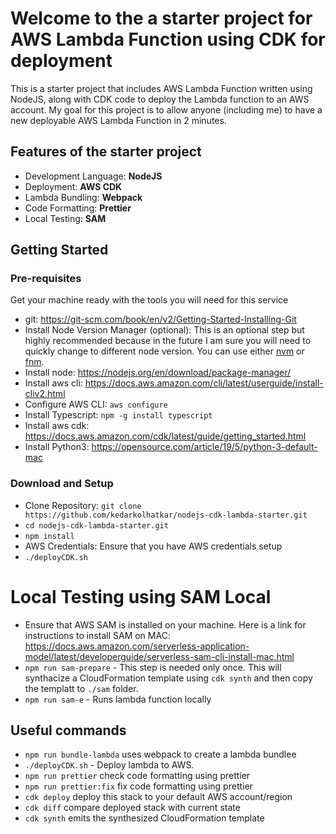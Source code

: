 # Welcome to the a starter project for AWS Lambda Function using CDK for deployment

This is a starter project that includes AWS Lambda Function written using NodeJS, along with CDK code to deploy the Lambda function to an AWS account. My goal for this project is to allow anyone (including me) to have a new deployable AWS Lambda Function in 2 minutes.

## Features of the starter project

- Development Language: **NodeJS**
- Deployment: **AWS CDK**
- Lambda Bundling: **Webpack**
- Code Formatting: **Prettier**
- Local Testing: **SAM**

## Getting Started

### Pre-requisites
Get your machine ready with the tools you will need for this service
- git: https://git-scm.com/book/en/v2/Getting-Started-Installing-Git
- Install Node Version Manager (optional): This is an optional step but highly recommended because in the future I am sure you will need to quickly change to different node version. 
You can use either [nvm](https://github.com/nvm-sh/nvm) or [fnm](https://github.com/Schniz/fnm). 
- Install node: https://nodejs.org/en/download/package-manager/
- Install aws cli: https://docs.aws.amazon.com/cli/latest/userguide/install-cliv2.html
- Configure AWS CLI: `aws configure`
- Install Typescript: `npm -g install typescript`
- Install aws cdk: https://docs.aws.amazon.com/cdk/latest/guide/getting_started.html
- Install Python3: https://opensource.com/article/19/5/python-3-default-mac

### Download and Setup

- Clone Repository: `git clone https://github.com/kedarkolhatkar/nodejs-cdk-lambda-starter.git`
- `cd nodejs-cdk-lambda-starter.git`
- `npm install`
- AWS Credentials: Ensure that you have AWS credentials setup
- `./deployCDK.sh`

# Local Testing using SAM Local

- Ensure that AWS SAM is installed on your machine. Here is a link for instructions to install SAM on MAC: https://docs.aws.amazon.com/serverless-application-model/latest/developerguide/serverless-sam-cli-install-mac.html
- `npm run sam-prepare` - This step is needed only once. This will synthacize a CloudFormation template using `cdk synth` and then copy the templatt to `./sam` folder.
- `npm run sam-e` - Runs lambda function locally

## Useful commands

- `npm run bundle-lambda` uses webpack to create a lambda bundlee
- `./deployCDK.sh` - Deploy lambda to AWS.
- `npm run prettier` check code formatting using prettier
- `npm run prettier:fix` fix code formatting using prettier
- `cdk deploy` deploy this stack to your default AWS account/region
- `cdk diff` compare deployed stack with current state
- `cdk synth` emits the synthesized CloudFormation template
